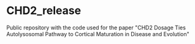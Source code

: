 # CHD2_release
Public repository with the code used for the paper "CHD2 Dosage Ties Autolysosomal Pathway to Cortical Maturation in Disease and Evolution"
